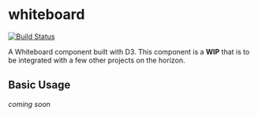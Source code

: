 # whiteboard
[![Build Status](https://travis-ci.org/thomasLevans/whiteboard.svg?branch=master)](https://travis-ci.org/thomasLevans/whiteboard)

A Whiteboard component built with D3. This component is a __WIP__ that is to be integrated with a few other projects on the horizon.

## Basic Usage
_coming soon_
